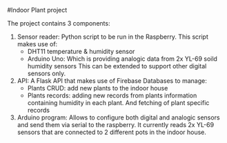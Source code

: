 #Indoor Plant project

The project contains 3 components:
1) Sensor reader:
	Python script to be run in the Raspberry. This script makes use of:
	- DHT11 temperature & humidity sensor
	- Arduino Uno: Which is providing analogic data from 2x YL-69 soild humidity sensors
	This can be extended to support other digital sensors only.
2) API: A Flask API that makes use of Firebase Databases to manage:
	- Plants CRUD: add new plants to the indoor house
	- Plants records: adding new records from plants information containing humidity in each plant. And fetching of plant specific records
3) Arduino program:
	Allows to configure both digital and analogic sensors and send them via serial to the raspberry.
	It currently reads 2x YL-69 sensors that are connected to 2 different pots in the indoor house.
